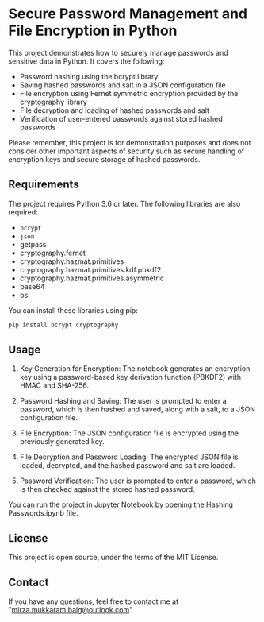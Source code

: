 # Secure Password Management and File Encryption in Python
This project demonstrates how to securely manage passwords and sensitive data in Python. It covers the following:

- Password hashing using the bcrypt library
- Saving hashed passwords and salt in a JSON configuration file
- File encryption using Fernet symmetric encryption provided by the cryptography library
- File decryption and loading of hashed passwords and salt
- Verification of user-entered passwords against stored hashed passwords

Please remember, this project is for demonstration purposes and does not consider other important aspects of security such as secure handling of encryption keys and secure storage of hashed passwords.

## Requirements
The project requires Python 3.6 or later. The following libraries are also required:

- `bcrypt`
- `json`
- getpass
- cryptography.fernet
- cryptography.hazmat.primitives
- cryptography.hazmat.primitives.kdf.pbkdf2
- cryptography.hazmat.primitives.asymmetric
- base64
- os

You can install these libraries using pip:

```bash
pip install bcrypt cryptography
```

## Usage
1. Key Generation for Encryption: The notebook generates an encryption key using a password-based key derivation function (PBKDF2) with HMAC and SHA-256.

2. Password Hashing and Saving: The user is prompted to enter a password, which is then hashed and saved, along with a salt, to a JSON configuration file.

3. File Encryption: The JSON configuration file is encrypted using the previously generated key.

4. File Decryption and Password Loading: The encrypted JSON file is loaded, decrypted, and the hashed password and salt are loaded.

5. Password Verification: The user is prompted to enter a password, which is then checked against the stored hashed password.

You can run the project in Jupyter Notebook by opening the Hashing Passwords.ipynb file.

## License
This project is open source, under the terms of the MIT License.

## Contact
If you have any questions, feel free to contact me at "mirza.mukkaram.baig@outlook.com".